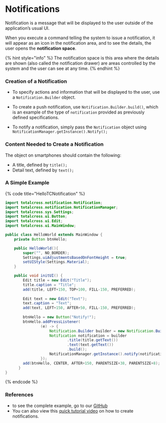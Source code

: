 # Notifications

Notification is a message that will be displayed to the user outside of the application’s usual UI.

When you execute a command telling the system to issue a notification, it will appear as an icon in the notification area, and to see the details, the user opens the **notification space**.

{% hint style="info" %}
The notification space is this area where the details are shown \(also called the notification drawer\) are areas controlled by the system and the user can see at any time.
{% endhint %}

### Creation of a Notification

* To specify actions and information that will be displayed to the user, use a `Notification.Builder` object.

* To create a push notification, use `Notification.Builder.build()`, which is an example of the type of `notification` provided as previously defined specifications.

* To notify a notification, simply pass the `Notification` object using `NotificationManager.getInstance().Notify();`

### Content Needed to Create a Notification

The object on smartphones should contain the following:

* A title, defined by `title();`
* Detail text, defined by `text();`

### A Simple Example

{% code title="HelloTCNotification" %}
```java
import totalcross.notification.Notification;
import totalcross.notification.NotificationManager;
import totalcross.sys.Settings;
import totalcross.ui.Button;
import totalcross.ui.Edit;
import totalcross.ui.MainWindow;

public class HelloWorld extends MainWindow {
	private Button btnHello;

	public HelloWorld(){
		super("", NO_BORDER);
		Settings.uiAdjustmentsBasedOnFontHeight = true;
		setUIStyle(Settings.Material);
	}

	public void initUI() {
		Edit title = new Edit("Title");
		title.caption = "Title";
		add(title, LEFT+150, TOP+100, FILL-150, PREFERRED);
		
		Edit text = new Edit("Text");
		text.caption = "Text";
		add(text, LEFT+150, AFTER+50, FILL-150, PREFERRED);
		
		btnHello = new Button("Notify!");
		btnHello.addPressListener(
				(e) -> {
					Notification.Builder builder = new Notification.Builder();
					Notification notification = builder
							.title(title.getText())
							.text(text.getText())
							.build();
					NotificationManager.getInstance().notify(notification);
				});
		add(btnHello, CENTER, AFTER+150, PARENTSIZE+38, PARENTSIZE+8);
	  }
}
```
{% endcode %}

### References

* to see the complete example, go to our [GitHub](https://github.com/TotalCross/Notifications)
* You can also view this [quick tutorial video](https://www.youtube.com/watch?v=Y1_0c9H8G4E) on how to create notifications.

